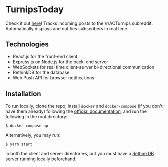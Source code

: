 # TurnipsToday

Check it out [here](https://turnips.today)! Tracks incoming posts to the /r/ACTurnips subreddit. Automatically displays and notifies subscribers in real time.

## Technologies

* React.js for the front-end client
* Express.js on Node.js for the back-end server
* WebSockets for real time client-server bi-directional communication
* RethinkDB for the database
* Web Push API for browser notifications

## Installation

To run locally, clone the repo, install `docker` and `docker-compose` (if you don't have them already) following the [official documentation](https://docs.docker.com/), and run the following in the root directory:
```
$ docker-compose up
```
Alternatively, you may run:
```
$ yarn start
```
in both the client and server directories, but you must have a [RethinkDB](https://rethinkdb.com) server running locally beforehand.
